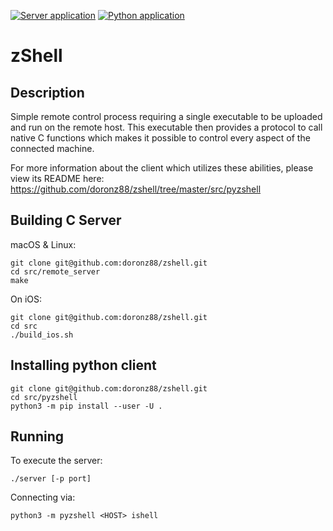 [![Server application](https://img.shields.io/github/workflow/status/doronz88/zshell/Server%20application?label=python%20package&style=plastic)](https://github.com/doronz88/pymobiledevice3/actions/zshell/server-app.yml "Server application action")
[![Python application](https://img.shields.io/github/workflow/status/doronz88/zshell/Python%20application?label=server%20build&style=plastic)](https://github.com/doronz88/pymobiledevice3/actions/zshell/python-app.yml "Python application action")

# zShell

## Description

Simple remote control process requiring a single executable to be uploaded and run on the remote host.
This executable then provides a protocol to call native C functions which makes it possible to control
every aspect of the connected machine.

For more information about the client which utilizes these abilities, please view its README here:
https://github.com/doronz88/zshell/tree/master/src/pyzshell

## Building C Server

macOS & Linux:
```shell
git clone git@github.com:doronz88/zshell.git
cd src/remote_server
make
```

On iOS:
```shell
git clone git@github.com:doronz88/zshell.git
cd src
./build_ios.sh
```

## Installing python client

```shell
git clone git@github.com:doronz88/zshell.git
cd src/pyzshell
python3 -m pip install --user -U .
```

## Running

To execute the server:

```shell
./server [-p port]
```

Connecting via:

```shell
python3 -m pyzshell <HOST> ishell
```
